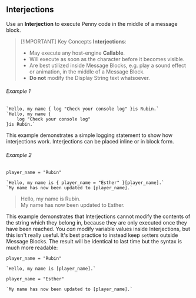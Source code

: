 
## Interjections

Use an **Interjection** to execute Penny code in the middle of a message block.

> [!IMPORTANT] Key Concepts
> **Interjections**:
> - May execute any host-engine **Callable**.
> - Will execute as soon as the character before it becomes visible.
> - Are best utilized inside Message Blocks, e.g. play a sound effect or animation, in the middle of a Message Block.
> - **Do not** modify the Display String text whatsoever.

###### Example 1
```pny
`Hello, my name { log "Check your console log" }is Rubin.`
`Hello, my name {
	log "Check your console log"
}is Rubin.`
```
This example demonstrates a simple logging statement to show how interjections work. Interjections can be placed inline or in block form.

###### Example 2
```pny
player_name = "Rubin"

`Hello, my name is { player_name = "Esther" }[player_name].`
`My name has now been updated to [player_name].`
```
> Hello, my name is Rubin.<br>
> My name has now been updated to Esther.

This example demonstrates that Interjections cannot modify the contents of the string which they belong in, because they are only executed once they have been reached. You *can* modify variable values inside Interjections, but this isn't really useful. It's best practice to instead keep `set`ters outside Message Blocks. The result will be identical to last time but the syntax is much more readable:

```pny
player_name = "Rubin"

`Hello, my name is [player_name].`

player_name = "Esther"

`My name has now been updated to [player_name].`
```
